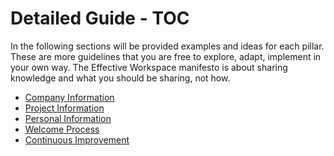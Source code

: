 # Detailed Guide - TOC

In the following sections will be provided examples and ideas for each pillar.
These are more guidelines that you are free to explore, adapt, implement in your own way.
The Effective Workspace manifesto is about sharing knowledge and what you should be sharing, not how.

- [Company Information](./company-information.md)
- [Project Information](./project-information.md)
- [Personal Information](./personal-information.md)
- [Welcome Process](./welcome-process.md)
- [Continuous Improvement](./continuous-improvement.md)
